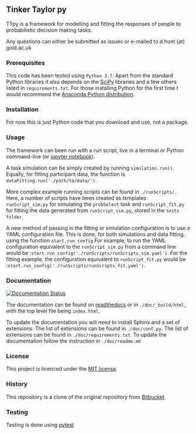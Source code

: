 ## Tinker Taylor py ##
TTpy is a framework for modelling and fitting the responses of people to probabilistic decision making tasks.

Any questions can either be submitted as issues or e-mailed to d.hunt (at) gold.ac.uk

### Prerequisites ###
This code has been tested using ``Python 3.7``. Apart from the standard Python libraries it also depends on the [SciPy](http://www.scipy.org/) libraries and a few others listed in ``requirements.txt``. For those installing Python for the first time I would recommend the [Anaconda Python distribution](https://store.continuum.io/cshop/anaconda/).

### Installation ###
For now this is just Python code that you download and use, not a package.

### Usage ###
The framework can been run with a run script, live in a terminal or Python command-line (or [jupyter notebook](http://jupyter.org/)).

A task simulation can be simply created by running ``simulation.run()``. Equally, for fitting participant data, the function is ``dataFitting.run('./path/to/data/')``.

More complex example running scripts can be found in ``./runScripts/``. Here, a number of scripts have been created as templates: ``runScript_sim.py`` for simulating the ``probSelect`` task and ``runScript_fit.py`` for fitting the data generated from ``runScript_sim.py``, stored in the ``tests folder``.

A new method of passing in the fitting or simulation configuration is to use a YAML configuration file. This is done, for both simulations and data fitting, using the function ``start.run_config`` For example, to run the YAML configuration equivalent to the ``runScript_sim.py`` from a command line would be :``start.run_config('./runScripts/runScripts_sim.yaml')``. For the fitting example, the configuration equivalent to ``runScript_fit.py`` would be :``start.run_config('./runScripts/runScripts_fit.yaml')``.

### Documentation ###
[![Documentation Status](https://readthedocs.org/projects/pyhpdm/badge/?version=latest)](https://pyhpdm.readthedocs.io/en/latest/?badge=latest)

The documentation can be found on [readthedocs](https://pyhpdm.readthedocs.io) or in ``./doc/_build/html``, with the top level file being ``index.html``.

To update the documentation you will need to install Sphinx and a set of extensions. The list of extensions can be found in ``./doc/conf.py``. The list of extensions can be found in ``./doc/requirements.txt``. To update the documentation follow the instruction in ``./doc/readme.md``

### License ###
This project is licenced under the [MIT license](https://choosealicense.com/licenses/mit/).

### History ###
This repository is a clone of the original repository from [Bitbucket](https://bitbucket.org/djhunt/pyhpdm).

### Testing ###
Testing is done using [pytest](https://pytest.org)

